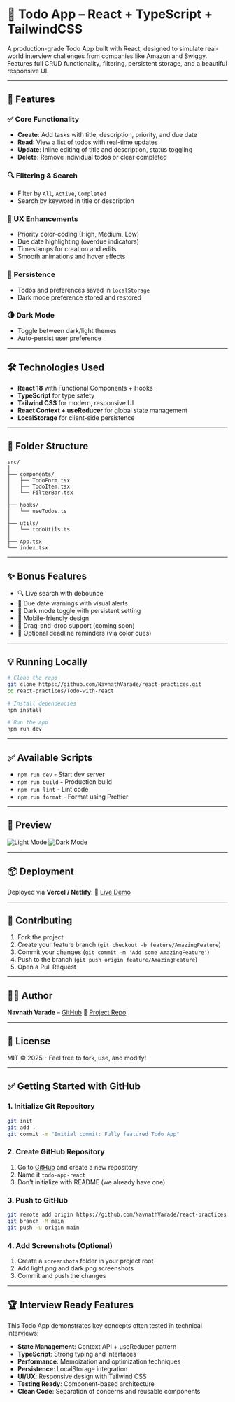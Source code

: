 # 📝 Todo App – React + TypeScript + TailwindCSS

A production-grade Todo App built with React, designed to simulate real-world interview challenges from companies like Amazon and Swiggy. Features full CRUD functionality, filtering, persistent storage, and a beautiful responsive UI.

---

## 🚀 Features

### ✅ Core Functionality
- **Create**: Add tasks with title, description, priority, and due date
- **Read**: View a list of todos with real-time updates
- **Update**: Inline editing of title and description, status toggling
- **Delete**: Remove individual todos or clear completed

### 🔍 Filtering & Search
- Filter by `All`, `Active`, `Completed`
- Search by keyword in title or description

### 🎨 UX Enhancements
- Priority color-coding (High, Medium, Low)
- Due date highlighting (overdue indicators)
- Timestamps for creation and edits
- Smooth animations and hover effects

### 💾 Persistence
- Todos and preferences saved in `localStorage`
- Dark mode preference stored and restored

### 🌗 Dark Mode
- Toggle between dark/light themes
- Auto-persist user preference

---

## 🛠️ Technologies Used

- **React 18** with Functional Components + Hooks
- **TypeScript** for type safety
- **Tailwind CSS** for modern, responsive UI
- **React Context + useReducer** for global state management
- **LocalStorage** for client-side persistence

---

## 🧱 Folder Structure

```
src/
│
├── components/
│   ├── TodoForm.tsx
│   ├── TodoItem.tsx
│   └── FilterBar.tsx
│
├── hooks/
│   └── useTodos.ts
│
├── utils/
│   └── todoUtils.ts
│
├── App.tsx
└── index.tsx
```

---

## ✨ Bonus Features

- 🔍 Live search with debounce
- 📅 Due date warnings with visual alerts
- 🎨 Dark mode toggle with persistent setting
- 📱 Mobile-friendly design
- 🔄 Drag-and-drop support (coming soon)
- 🔔 Optional deadline reminders (via color cues)

---

## 💡 Running Locally

```bash
# Clone the repo
git clone https://github.com/NavnathVarade/react-practices.git
cd react-practices/Todo-with-react

# Install dependencies
npm install

# Run the app
npm run dev
```

---

## ✅ Available Scripts

- `npm run dev` - Start dev server
- `npm run build` - Production build
- `npm run lint` - Lint code
- `npm run format` - Format using Prettier

---

## 📸 Preview

![Light Mode](./screenshots/light.png)
![Dark Mode](./screenshots/dark.png)

---

## 📦 Deployment

Deployed via **Vercel / Netlify**:
🔗 [Live Demo](https://your-todo-demo.vercel.app)

---

## 🤝 Contributing

1. Fork the project
2. Create your feature branch (`git checkout -b feature/AmazingFeature`)
3. Commit your changes (`git commit -m 'Add some AmazingFeature'`)
4. Push to the branch (`git push origin feature/AmazingFeature`)
5. Open a Pull Request

---

## 👨‍💻 Author

**Navnath Varade** – [GitHub](https://github.com/NavnathVarade)
📂 [Project Repo](https://github.com/NavnathVarade/react-practices/tree/main/Todo-with-react)

---

## 📜 License

MIT © 2025 - Feel free to fork, use, and modify!

---

## ✅ Getting Started with GitHub

### 1. Initialize Git Repository
```bash
git init
git add .
git commit -m "Initial commit: Fully featured Todo App"
```

### 2. Create GitHub Repository
1. Go to [GitHub](https://github.com) and create a new repository
2. Name it `todo-app-react`
3. Don't initialize with README (we already have one)

### 3. Push to GitHub
```bash
git remote add origin https://github.com/NavnathVarade/react-practices.git
git branch -M main
git push -u origin main
```

### 4. Add Screenshots (Optional)
1. Create a `screenshots` folder in your project root
2. Add light.png and dark.png screenshots
3. Commit and push the changes

---

## 🏆 Interview Ready Features

This Todo App demonstrates key concepts often tested in technical interviews:

- **State Management**: Context API + useReducer pattern
- **TypeScript**: Strong typing and interfaces
- **Performance**: Memoization and optimization techniques
- **Persistence**: LocalStorage integration
- **UI/UX**: Responsive design with Tailwind CSS
- **Testing Ready**: Component-based architecture
- **Clean Code**: Separation of concerns and reusable components
